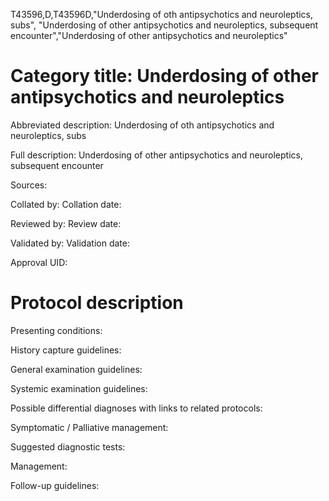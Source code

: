 T43596,D,T43596D,"Underdosing of oth antipsychotics and neuroleptics, subs", "Underdosing of other antipsychotics and neuroleptics, subsequent encounter","Underdosing of other antipsychotics and neuroleptics"
# Category title: Underdosing of other antipsychotics and neuroleptics

Abbreviated description: Underdosing of oth antipsychotics and neuroleptics, subs

Full description: Underdosing of other antipsychotics and neuroleptics, subsequent encounter

Sources:

Collated by:
Collation date:

Reviewed by:
Review date:

Validated by:
Validation date:

Approval UID:

# Protocol description

Presenting conditions:

History capture guidelines:

General examination guidelines:

Systemic examination guidelines:

Possible differential diagnoses with links to related protocols:

Symptomatic / Palliative management:

Suggested diagnostic tests:

Management:

Follow-up guidelines:
